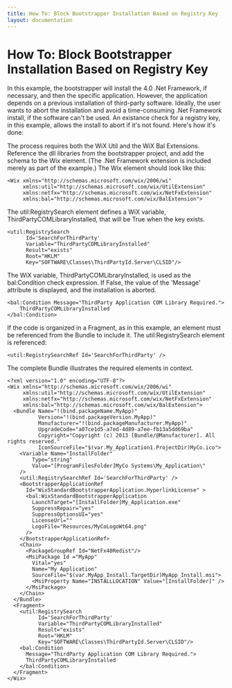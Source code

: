 ```yaml
---
title: How To: Block Bootstrapper Installation Based on Registry Key
layout: documentation
---
```

# How To: Block Bootstrapper Installation Based on Registry Key

In this example, the bootstrapper will install the 4.0 .Net Framework, if necessary, and then the specific application.
However, the application depends on a previous installation of third-party software. Ideally, the user wants to abort 
the installation and avoid a time-consuming .Net Framework install, if the software can't be used.  An existance check 
for a registry key, in this example, allows the install to abort if it's not found.  Here's how it's done:

The process requires both the WiX Util and the WiX Bal Extensions.  Reference the dll libraries from the bootstrapper 
project, and add the schema to the Wix element. (The .Net Framework extension is included merely as part of the example.)
The Wix element should look like this:

    <Wix xmlns="http://schemas.microsoft.com/wix/2006/wi" 
         xmlns:util="http://schemas.microsoft.com/wix/UtilExtension" 
         xmlns:netfx="http://schemas.microsoft.com/wix/NetFxExtension" 
         xmlns:bal="http://schemas.microsoft.com/wix/BalExtension">

The util:RegistrySearch element defines a WiX variable, ThirdPartyCOMLibraryInstalled, that will be True when 
the key exists.

    <util:RegistrySearch
          Id='SearchForThirdParty' 
          Variable="ThirdPartyCOMLibraryInstalled" 
          Result="exists"
          Root="HKLM"
          Key="SOFTWARE\Classes\ThirdPartyId.Server\CLSID"/>

The WiX variable, ThirdPartyCOMLibraryInstalled, is used as the bal:Condition check expression.  If False, 
the value of the 'Message' attribute is displayed, and the installation is aborted.

    <bal:Condition Message="ThirdParty Application COM Library Required.">
        ThirdPartyCOMLibraryInstalled
    </bal:Condition>

If the code is organized in a Fragment, as in this example, an element must be referenced from the 
Bundle to include it. The util:RegistrySearch element is referenced:

    <util:RegistrySearchRef Id='SearchForThirdParty' />

The complete Bundle illustrates the required elements in context.

    <?xml version="1.0" encoding="UTF-8"?>
    <Wix xmlns="http://schemas.microsoft.com/wix/2006/wi" 
         xmlns:util="http://schemas.microsoft.com/wix/UtilExtension" 
         xmlns:netfx="http://schemas.microsoft.com/wix/NetFxExtension" 
         xmlns:bal="http://schemas.microsoft.com/wix/BalExtension">
      <Bundle Name="!(bind.packageName.MyApp)" 
              Version="!(bind.packageVersion.MyApp)" 
              Manufacturer="!(bind.packageManufacturer.MyApp)" 
              UpgradeCode="a07ce1d5-a7ed-4d89-a7ee-fb13a5dd69ba" 
              Copyright="Copyright (c) 2013 [Bundle/@Manufacturer]. All rights reserved."
              IconSourceFile="$(var.My_Application1.ProjectDir)MyCo.ico">
        <Variable Name="InstallFolder" 
            Type="string" 
            Value="[ProgramFilesFolder]MyCo Systems\My_Application\"
        /> 
        <util:RegistrySearchRef Id='SearchForThirdParty' />
        <BootstrapperApplicationRef 
          Id="WixStandardBootstrapperApplication.HyperlinkLicense" >
          <bal:WixStandardBootstrapperApplication 
            LaunchTarget="[InstallFolder]My_Application.exe" 
            SuppressRepair="yes" 
            SuppressOptionsUI="yes"
            LicenseUrl=""
            LogoFile="Resources/MyCoLogoWt64.png"
          />
        </BootstrapperApplicationRef>
        <Chain>
          <PackageGroupRef Id="NetFx40Redist"/>
          <MsiPackage Id ="MyApp" 
            Vital="yes" 
            Name="My Application" 
            SourceFile="$(var.MyApp_Install.TargetDir)MyApp_Install.msi">
            <MsiProperty Name="INSTALLLOCATION" Value="[InstallFolder]" />
          </MsiPackage>
        </Chain>
      </Bundle>
      <Fragment>
        <util:RegistrySearch
              Id='SearchForThirdParty' 
              Variable="ThirdPartyCOMLibraryInstalled" 
              Result="exists"
              Root="HKLM"
              Key="SOFTWARE\Classes\ThirdPartyId.Server\CLSID"/>
        <bal:Condition 
          Message="ThirdParty Application COM Library Required.">
          ThirdPartyCOMLibraryInstalled
        </bal:Condition>
      </Fragment>
    </Wix>
